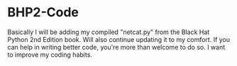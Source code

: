 # BHP2-Code

Basically I will be adding my compiled "netcat.py" from the Black Hat Python 2nd Edition book. Will also continue updating it to my comfort. If you can help in writing better code, you're more than welcome to do so. I want to improve my coding habits.
